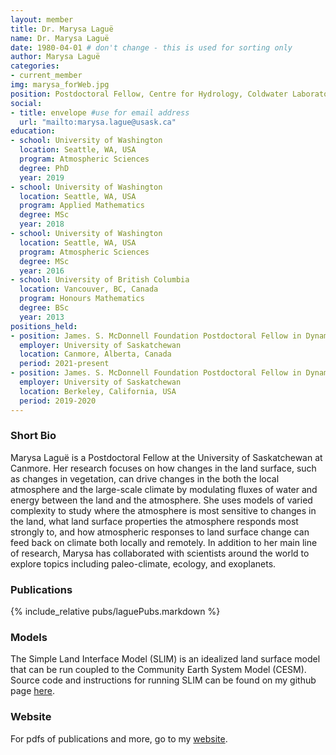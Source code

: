 ```yaml
---
layout: member
title: Dr. Marysa Laguë
name: Dr. Marysa Laguë
date: 1980-04-01 # don't change - this is used for sorting only
author: Marysa Laguë
categories:
- current_member
img: marysa_forWeb.jpg
position: Postdoctoral Fellow, Centre for Hydrology, Coldwater Laboratory 
social:
- title: envelope #use for email address
  url: "mailto:marysa.lague@usask.ca"
education:
- school: University of Washington
  location: Seattle, WA, USA
  program: Atmospheric Sciences
  degree: PhD
  year: 2019
- school: University of Washington
  location: Seattle, WA, USA
  program: Applied Mathematics
  degree: MSc
  year: 2018
- school: University of Washington
  location: Seattle, WA, USA
  program: Atmospheric Sciences
  degree: MSc
  year: 2016
- school: University of British Columbia
  location: Vancouver, BC, Canada
  program: Honours Mathematics
  degree: BSc
  year: 2013
positions_held:
- position: James. S. McDonnell Foundation Postdoctoral Fellow in Dynamic and Multiscale Systems
  employer: University of Saskatchewan
  location: Canmore, Alberta, Canada
  period: 2021-present
- position: James. S. McDonnell Foundation Postdoctoral Fellow in Dynamic and Multiscale Systems
  employer: University of Saskatchewan
  location: Berkeley, California, USA
  period: 2019-2020
---
```


### Short Bio
Marysa Laguë is a Postdoctoral Fellow at the University of Saskatchewan at Canmore. Her research focuses on how changes in the land surface, such as changes in vegetation, can drive changes in the both the local atmosphere and the large-scale climate by modulating fluxes of water and energy between the land and the atmosphere. She uses models of varied complexity to study where the atmosphere is most sensitive to changes in the land, what land surface properties the atmosphere responds most strongly to, and how atmospheric responses to land surface change can feed back on climate both locally and remotely. In addition to her main line of research, Marysa has collaborated with scientists around the world to explore topics including paleo-climate, ecology, and exoplanets. 

### Publications
{% include_relative pubs/laguePubs.markdown %}

### Models
The Simple Land Interface Model (SLIM) is an idealized land surface model that can be run coupled to the Community Earth System Model (CESM). Source code and instructions for running SLIM can be found on my github page [here](https://github.com/marysa/SimpleLand). 

### Website
For pdfs of publications and more, go to my [website](https://marysalague.com). 